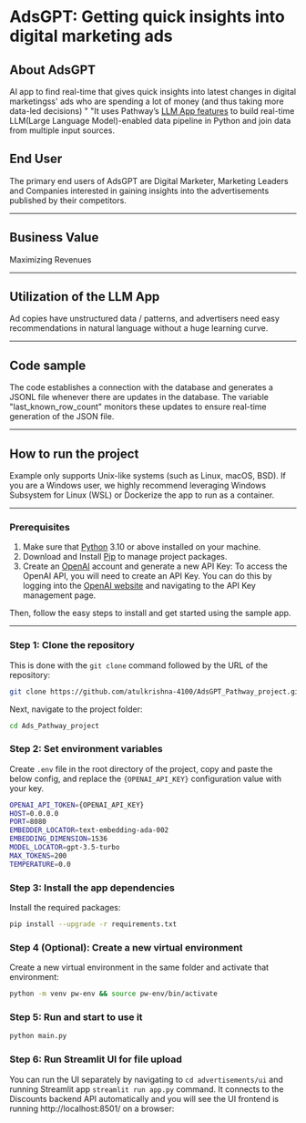 # AdsGPT: Getting quick insights into digital marketing ads

## About AdsGPT
AI app to find real-time that gives quick insights into latest changes in digital marketingss' ads who are spending a lot of money (and thus taking more data-led decisions) "
"It uses Pathway’s [LLM App features](https://github.com/pathwaycom/llm-app) to build real-time LLM(Large Language Model)-enabled data pipeline in Python and join data from multiple input sources.

## End User
The primary end users of AdsGPT are Digital Marketer, Marketing Leaders and Companies interested in gaining insights into the advertisements published by their competitors.

---

## Business Value
Maximizing Revenues

---

## Utilization of the LLM App
Ad copies have unstructured data / patterns, and advertisers need easy recommendations in natural language without a huge learning curve.

---

## Code sample
The code establishes a connection with the database and generates a JSONL file whenever there are updates in the database. The variable "last_known_row_count" monitors these updates to ensure real-time generation of the JSON file.

---

## How to run the project

Example only supports Unix-like systems (such as Linux, macOS, BSD). If you are a Windows user, we highly recommend leveraging Windows Subsystem for Linux (WSL) or Dockerize the app to run as a container.

---

### Prerequisites

1. Make sure that [Python](https://www.python.org/downloads/) 3.10 or above installed on your machine.
2. Download and Install [Pip](https://pip.pypa.io/en/stable/installation/) to manage project packages.
3. Create an [OpenAI](https://openai.com/) account and generate a new API Key: To access the OpenAI API, you will need to create an API Key. You can do this by logging into the [OpenAI website](https://openai.com/product) and navigating to the API Key management page.

Then, follow the easy steps to install and get started using the sample app.

---

### Step 1: Clone the repository

This is done with the `git clone` command followed by the URL of the repository:

```bash
git clone https://github.com/atulkrishna-4100/AdsGPT_Pathway_project.git
```

Next,  navigate to the project folder:

```bash
cd Ads_Pathway_project
```

### Step 2: Set environment variables

Create `.env` file in the root directory of the project, copy and paste the below config, and replace the `{OPENAI_API_KEY}` configuration value with your key. 

```bash
OPENAI_API_TOKEN={OPENAI_API_KEY}
HOST=0.0.0.0
PORT=8080
EMBEDDER_LOCATOR=text-embedding-ada-002
EMBEDDING_DIMENSION=1536
MODEL_LOCATOR=gpt-3.5-turbo
MAX_TOKENS=200
TEMPERATURE=0.0
```

### Step 3: Install the app dependencies

Install the required packages:

```bash
pip install --upgrade -r requirements.txt
```
### Step 4 (Optional): Create a new virtual environment

Create a new virtual environment in the same folder and activate that environment:

```bash
python -m venv pw-env && source pw-env/bin/activate
```

### Step 5: Run and start to use it

```bash
python main.py
```
### Step 6: Run Streamlit UI for file upload

You can run the UI separately by navigating to `cd advertisements/ui` and running Streamlit app
`streamlit run app.py` command. It connects to the Discounts backend API automatically and you will see the UI frontend is running http://localhost:8501/ on a browser:
